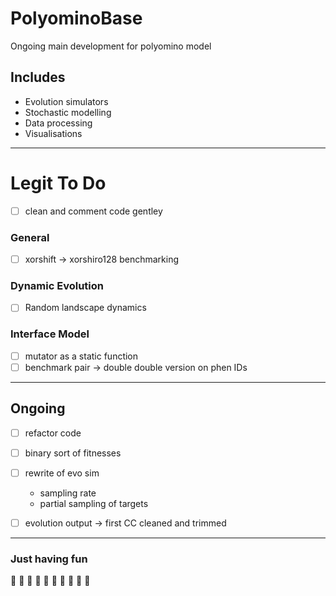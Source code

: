 # PolyominoBase

Ongoing main development for polyomino model

## Includes

* Evolution simulators
* Stochastic modelling
* Data processing
* Visualisations

---

# Legit To Do 

- [ ] clean and comment code gentley

### General 

- [ ] xorshift -> xorshiro128 benchmarking

### Dynamic Evolution

- [ ] Random landscape dynamics


### Interface Model

- [ ] mutator as a static function
- [ ] benchmark pair -> double double version on phen IDs

---

## Ongoing

- [ ] refactor code
- [ ] binary sort of fitnesses
- [ ] rewrite of evo sim
  - sampling rate
  - partial sampling of targets
- [ ] evolution output -> first CC cleaned and trimmed


--- 

### Just having fun

:chicken: :chicken: :chicken: :chicken: :chicken:
:gorilla: :gorilla: :gorilla: :gorilla: :gorilla:

